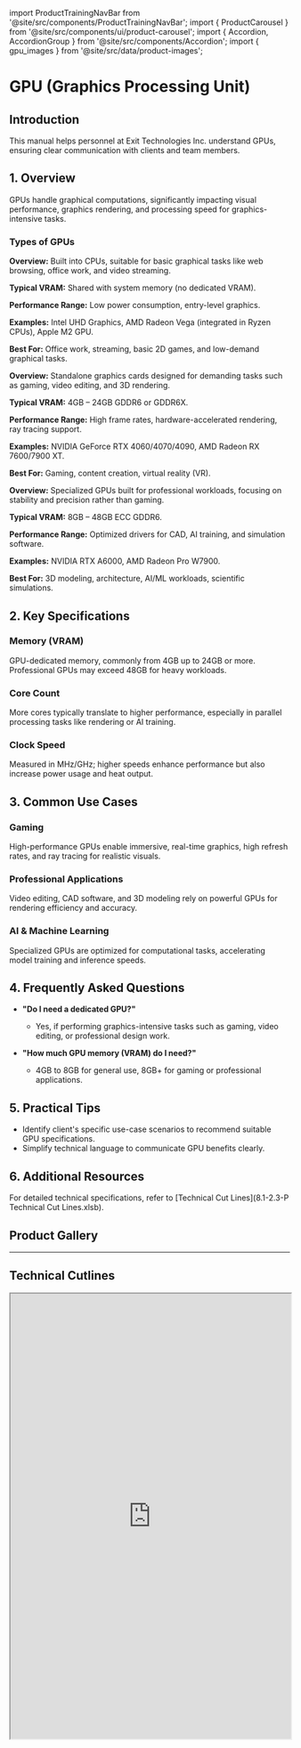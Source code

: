 import ProductTrainingNavBar from '@site/src/components/ProductTrainingNavBar';
import { ProductCarousel } from '@site/src/components/ui/product-carousel';
import { Accordion, AccordionGroup } from '@site/src/components/Accordion';
import { gpu_images } from '@site/src/data/product-images';

<ProductTrainingNavBar />

# GPU (Graphics Processing Unit)

## Introduction
This manual helps personnel at Exit Technologies Inc. understand GPUs, ensuring clear communication with clients and team members.

## 1. Overview
GPUs handle graphical computations, significantly impacting visual performance, graphics rendering, and processing speed for graphics-intensive tasks.

### Types of GPUs

<AccordionGroup>
<Accordion title="Integrated GPUs" description="Built into CPUs for basic tasks" type="info">
  <p><strong>Overview:</strong> Built into CPUs, suitable for basic graphical tasks like web browsing, office work, and video streaming.</p>
  <p><strong>Typical VRAM:</strong> Shared with system memory (no dedicated VRAM).</p>
  <p><strong>Performance Range:</strong> Low power consumption, entry-level graphics.</p>
  <p><strong>Examples:</strong> Intel UHD Graphics, AMD Radeon Vega (integrated in Ryzen CPUs), Apple M2 GPU.</p>
  <p><strong>Best For:</strong> Office work, streaming, basic 2D games, and low-demand graphical tasks.</p>
</Accordion>

<Accordion title="Dedicated GPUs" description="Standalone cards for gaming & content creation" type="tip">
  <p><strong>Overview:</strong> Standalone graphics cards designed for demanding tasks such as gaming, video editing, and 3D rendering.</p>
  <p><strong>Typical VRAM:</strong> 4GB – 24GB GDDR6 or GDDR6X.</p>
  <p><strong>Performance Range:</strong> High frame rates, hardware-accelerated rendering, ray tracing support.</p>
  <p><strong>Examples:</strong> NVIDIA GeForce RTX 4060/4070/4090, AMD Radeon RX 7600/7900 XT.</p>
  <p><strong>Best For:</strong> Gaming, content creation, virtual reality (VR).</p>
</Accordion>

<Accordion title="Workstation GPUs" description="Professional cards for CAD & AI workloads" type="note">
  <p><strong>Overview:</strong> Specialized GPUs built for professional workloads, focusing on stability and precision rather than gaming.</p>
  <p><strong>Typical VRAM:</strong> 8GB – 48GB ECC GDDR6.</p>
  <p><strong>Performance Range:</strong> Optimized drivers for CAD, AI training, and simulation software.</p>
  <p><strong>Examples:</strong> NVIDIA RTX A6000, AMD Radeon Pro W7900.</p>
  <p><strong>Best For:</strong> 3D modeling, architecture, AI/ML workloads, scientific simulations.</p>
</Accordion>
</AccordionGroup>

## 2. Key Specifications

### Memory (VRAM)
GPU-dedicated memory, commonly from 4GB up to 24GB or more. Professional GPUs may exceed 48GB for heavy workloads.

### Core Count
More cores typically translate to higher performance, especially in parallel processing tasks like rendering or AI training.

### Clock Speed
Measured in MHz/GHz; higher speeds enhance performance but also increase power usage and heat output.

## 3. Common Use Cases

### Gaming
High-performance GPUs enable immersive, real-time graphics, high refresh rates, and ray tracing for realistic visuals.

### Professional Applications
Video editing, CAD software, and 3D modeling rely on powerful GPUs for rendering efficiency and accuracy.

### AI & Machine Learning
Specialized GPUs are optimized for computational tasks, accelerating model training and inference speeds.

## 4. Frequently Asked Questions
- **"Do I need a dedicated GPU?"**
  - Yes, if performing graphics-intensive tasks such as gaming, video editing, or professional design work.

- **"How much GPU memory (VRAM) do I need?"**
  - 4GB to 8GB for general use, 8GB+ for gaming or professional applications.

## 5. Practical Tips
- Identify client's specific use-case scenarios to recommend suitable GPU specifications.
- Simplify technical language to communicate GPU benefits clearly.

## 6. Additional Resources
For detailed technical specifications, refer to [Technical Cut Lines](8.1-2.3-P Technical Cut Lines.xlsb).

## Product Gallery

<ProductCarousel 
  images={gpu_images}
  title="GPU Gallery"
/>

---


## Technical Cutlines

<iframe
  src="https://docs.google.com/spreadsheets/d/e/2PACX-1vRBKY_e6e1XBdjLn4WTFw5W5o5j8lyFAAsApDK6FXAvNri0Wh5QAVNY3hFJZTjNdg/pubhtml?widget=true&headers=false&gid=302295510&single=true"
  width="100%"
  height="800"
  style={{ border: 'none', borderRadius: '8px' }}
  title="Technical Cutlines"
  allowfullscreen
></iframe>

